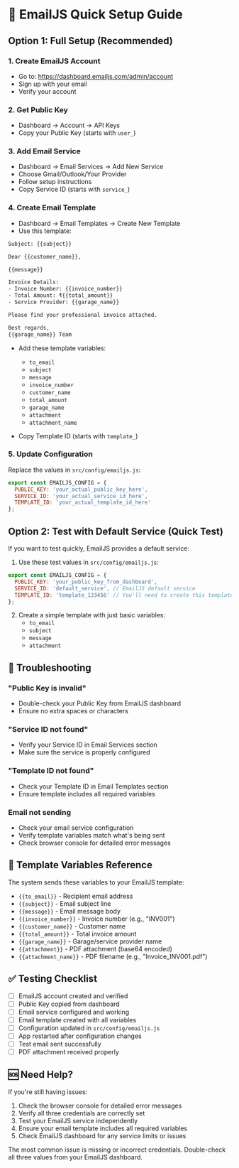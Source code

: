 # 🚀 EmailJS Quick Setup Guide

## Option 1: Full Setup (Recommended)

### 1. Create EmailJS Account
- Go to: https://dashboard.emailjs.com/admin/account
- Sign up with your email
- Verify your account

### 2. Get Public Key
- Dashboard → Account → API Keys
- Copy your Public Key (starts with `user_`)

### 3. Add Email Service
- Dashboard → Email Services → Add New Service
- Choose Gmail/Outlook/Your Provider
- Follow setup instructions
- Copy Service ID (starts with `service_`)

### 4. Create Email Template
- Dashboard → Email Templates → Create New Template
- Use this template:

```html
Subject: {{subject}}

Dear {{customer_name}},

{{message}}

Invoice Details:
- Invoice Number: {{invoice_number}}
- Total Amount: ₹{{total_amount}}
- Service Provider: {{garage_name}}

Please find your professional invoice attached.

Best regards,
{{garage_name}} Team
```

- Add these template variables:
  - `to_email`
  - `subject`
  - `message`
  - `invoice_number`
  - `customer_name`
  - `total_amount`
  - `garage_name`
  - `attachment`
  - `attachment_name`

- Copy Template ID (starts with `template_`)

### 5. Update Configuration
Replace the values in `src/config/emailjs.js`:

```javascript
export const EMAILJS_CONFIG = {
  PUBLIC_KEY: 'your_actual_public_key_here',
  SERVICE_ID: 'your_actual_service_id_here',
  TEMPLATE_ID: 'your_actual_template_id_here'
};
```

## Option 2: Test with Default Service (Quick Test)

If you want to test quickly, EmailJS provides a default service:

1. Use these test values in `src/config/emailjs.js`:
```javascript
export const EMAILJS_CONFIG = {
  PUBLIC_KEY: 'your_public_key_from_dashboard',
  SERVICE_ID: 'default_service', // EmailJS default service
  TEMPLATE_ID: 'template_123456' // You'll need to create this template
};
```

2. Create a simple template with just basic variables:
   - `to_email`
   - `subject`
   - `message`
   - `attachment`

## 🔧 Troubleshooting

### "Public Key is invalid"
- Double-check your Public Key from EmailJS dashboard
- Ensure no extra spaces or characters

### "Service ID not found"
- Verify your Service ID in Email Services section
- Make sure the service is properly configured

### "Template ID not found"
- Check your Template ID in Email Templates section
- Ensure template includes all required variables

### Email not sending
- Check your email service configuration
- Verify template variables match what's being sent
- Check browser console for detailed error messages

## 📧 Template Variables Reference

The system sends these variables to your EmailJS template:

- `{{to_email}}` - Recipient email address
- `{{subject}}` - Email subject line
- `{{message}}` - Email message body
- `{{invoice_number}}` - Invoice number (e.g., "INV001")
- `{{customer_name}}` - Customer name
- `{{total_amount}}` - Total invoice amount
- `{{garage_name}}` - Garage/service provider name
- `{{attachment}}` - PDF attachment (base64 encoded)
- `{{attachment_name}}` - PDF filename (e.g., "Invoice_INV001.pdf")

## ✅ Testing Checklist

- [ ] EmailJS account created and verified
- [ ] Public Key copied from dashboard
- [ ] Email service configured and working
- [ ] Email template created with all variables
- [ ] Configuration updated in `src/config/emailjs.js`
- [ ] App restarted after configuration changes
- [ ] Test email sent successfully
- [ ] PDF attachment received properly

## 🆘 Need Help?

If you're still having issues:

1. Check the browser console for detailed error messages
2. Verify all three credentials are correctly set
3. Test your EmailJS service independently
4. Ensure your email template includes all required variables
5. Check EmailJS dashboard for any service limits or issues

The most common issue is missing or incorrect credentials. Double-check all three values from your EmailJS dashboard.
